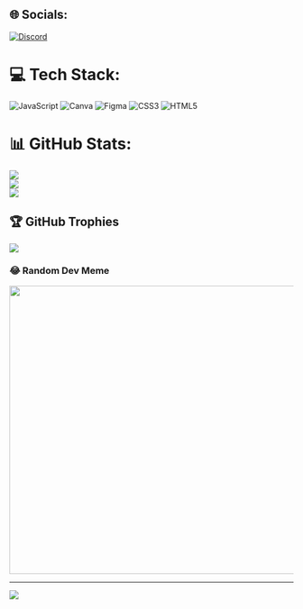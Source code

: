 
## 🌐 Socials:
[![Discord](https://img.shields.io/badge/Discord-%237289DA.svg?logo=discord&logoColor=white)](https://discord.gg/TK2A#3430) 

# 💻 Tech Stack:
![JavaScript](https://img.shields.io/badge/javascript-%23323330.svg?style=for-the-badge&logo=javascript&logoColor=%23F7DF1E) ![Canva](https://img.shields.io/badge/Canva-%2300C4CC.svg?style=for-the-badge&logo=Canva&logoColor=white) 	![Figma](https://img.shields.io/badge/figma-%23F24E1E.svg?style=for-the-badge&logo=figma&logoColor=white) ![CSS3](https://img.shields.io/badge/css3-%231572B6.svg?style=for-the-badge&logo=css3&logoColor=white) ![HTML5](https://img.shields.io/badge/html5-%23E34F26.svg?style=for-the-badge&logo=html5&logoColor=white)
# 📊 GitHub Stats:
![](https://github-readme-stats.vercel.app/api?username=TiphaineDg&theme=dark&hide_border=false&include_all_commits=false&count_private=false)<br/>
![](https://github-readme-streak-stats.herokuapp.com/?user=TiphaineDg&theme=dark&hide_border=false)<br/>
![](https://github-readme-stats.vercel.app/api/top-langs/?username=TiphaineDg&theme=dark&hide_border=false&include_all_commits=false&count_private=false&layout=compact)

## 🏆 GitHub Trophies
![](https://github-profile-trophy.vercel.app/?username=TiphaineDg&theme=tokyonight&no-frame=false&no-bg=true&margin-w=4)

### 😂 Random Dev Meme
<img src="https://rm.up.railway.app/" width="512px"/>

---
[![](https://visitcount.itsvg.in/api?id=TiphaineDg&icon=0&color=6)](https://visitcount.itsvg.in)

<!-- Proudly created with GPRM ( https://gprm.itsvg.in ) -->
